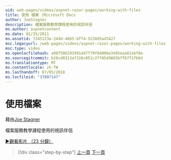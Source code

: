 ```yaml
---
uid: web-pages/videos/aspnet-razor-pages/working-with-files
title: 使用 檔案 |Microsoft Docs
author: JoeStagner
description: 檔案服務教學課程使用的視訊伴侶
ms.author: aspnetcontent
ms.date: 02/25/2011
ms.assetid: 7245123a-244d-4665-bff4-5238d5ad3427
msc.legacyurl: /web-pages/videos/aspnet-razor-pages/working-with-files
msc.type: video
ms.openlocfilehash: a98f506293991d47f79f84006e3495eaa81ebf8e
ms.sourcegitcommit: b28cd0313af316c051c2ff8549865bff67f2fbb4
ms.translationtype: MT
ms.contentlocale: zh-TW
ms.lasthandoff: 07/05/2018
ms.locfileid: "37807147"
---
```

<a name="working-with-files"></a>使用檔案
====================
藉由[Joe Stagner](https://github.com/JoeStagner)

檔案服務教學課程使用的視訊伴侶

[&#9654;觀看影片 （23 分鐘）](https://channel9.msdn.com/Blogs/ASP-NET-Site-Videos/working-with-files)

> [!div class="step-by-step"]
> [上一頁](displaying-data-in-a-chart-part-2.md)
> [下一頁](working-with-images.md)
